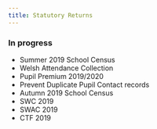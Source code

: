 ```yaml
---
title: Statutory Returns
---
```


### In progress

* Summer 2019 School Census
* Welsh Attendance Collection
* Pupil Premium 2019/2020
* Prevent Duplicate Pupil Contact records
* Autumn 2019 School Census
* SWC 2019 
* SWAC 2019
* CTF 2019
